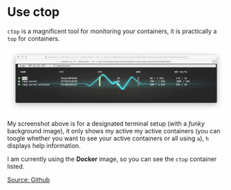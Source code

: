 # Use ctop

`ctop` is a magnificent tool for monitoring your containers, it is practically a `top` for containers.

![ctop](ctop.png)

My screenshot above is for a designated terminal setup (with a _funky_ background image), it only shows my active my active containers (you can toogle whether you want to see your active containers or all using `a`), `h` displays help information.

I am currently using the **Docker** image, so you can see the `ctop` container listed.

[Source: Github](https://github.com/bcicen/ctop)